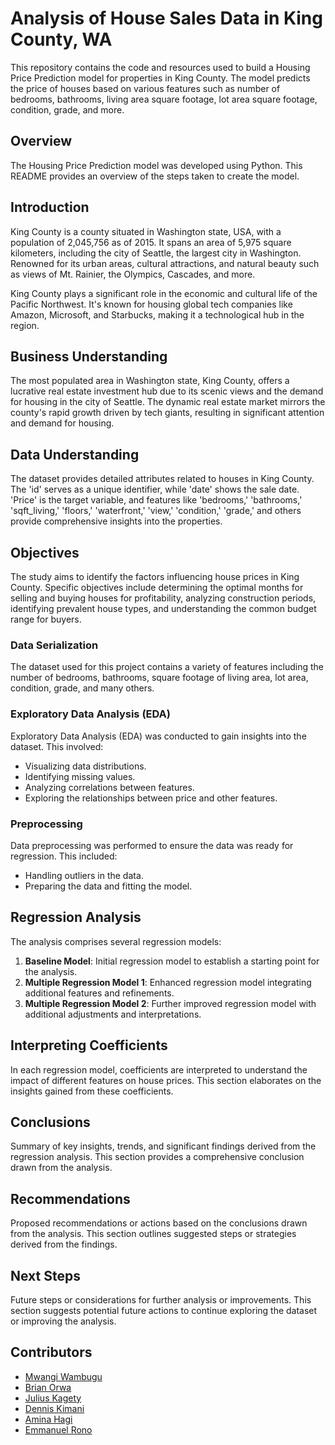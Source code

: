 # Analysis of House Sales Data in King County, WA

This repository contains the code and resources used to build a Housing Price Prediction model for properties in King County. The model predicts the price of houses based on various features such as number of bedrooms, bathrooms, living area square footage, lot area square footage, condition, grade, and more.


## Overview

The Housing Price Prediction model was developed using Python. This README provides an overview of the steps taken to create the model.

## Introduction

King County is a county situated in Washington state, USA, with a population of 2,045,756 as of 2015. It spans an area of 5,975 square kilometers, including the city of Seattle, the largest city in Washington. Renowned for its urban areas, cultural attractions, and natural beauty such as views of Mt. Rainier, the Olympics, Cascades, and more.

King County plays a significant role in the economic and cultural life of the Pacific Northwest. It's known for housing global tech companies like Amazon, Microsoft, and Starbucks, making it a technological hub in the region.

## Business Understanding

The most populated area in Washington state, King County, offers a lucrative real estate investment hub due to its scenic views and the demand for housing in the city of Seattle. The dynamic real estate market mirrors the county's rapid growth driven by tech giants, resulting in significant attention and demand for housing.

## Data Understanding

The dataset provides detailed attributes related to houses in King County. The 'id' serves as a unique identifier, while 'date' shows the sale date. 'Price' is the target variable, and features like 'bedrooms,' 'bathrooms,' 'sqft_living,' 'floors,' 'waterfront,' 'view,' 'condition,' 'grade,' and others provide comprehensive insights into the properties.

## Objectives

The study aims to identify the factors influencing house prices in King County. Specific objectives include determining the optimal months for selling and buying houses for profitability, analyzing construction periods, identifying prevalent house types, and understanding the common budget range for buyers.

### Data Serialization

The dataset used for this project contains a variety of features including the number of bedrooms, bathrooms, square footage of living area, lot area, condition, grade, and many others. 

### Exploratory Data Analysis (EDA)

Exploratory Data Analysis (EDA) was conducted to gain insights into the dataset. This involved:

- Visualizing data distributions.
- Identifying missing values.
- Analyzing correlations between features.
- Exploring the relationships between price and other features.

### Preprocessing

Data preprocessing was performed to ensure the data was ready for regression. This included:

- Handling outliers in the data.
- Preparing the data and fitting the model.

## Regression Analysis

The analysis comprises several regression models:

1. **Baseline Model**: Initial regression model to establish a starting point for the analysis.
2. **Multiple Regression Model 1**: Enhanced regression model integrating additional features and refinements.
3. **Multiple Regression Model 2**: Further improved regression model with additional adjustments and interpretations.

## Interpreting Coefficients

In each regression model, coefficients are interpreted to understand the impact of different features on house prices. This section elaborates on the insights gained from these coefficients.

## Conclusions

Summary of key insights, trends, and significant findings derived from the regression analysis. This section provides a comprehensive conclusion drawn from the analysis.

## Recommendations

Proposed recommendations or actions based on the conclusions drawn from the analysis. This section outlines suggested steps or strategies derived from the findings.

## Next Steps

Future steps or considerations for further analysis or improvements. This section suggests potential future actions to continue exploring the dataset or improving the analysis.

## Contributors

- [Mwangi Wambugu](https://github.com/MwangiWambugu)
- [Brian Orwa](https://github.com/brianorwa)
- [Julius Kagety](https://github.com/jkagety)
- [Dennis Kimani](https://github.com/dennismathu)
- [Amina Hagi](https://github.com/aminahagi)
- [Emmanuel Rono](https://github.com/marttech26)
